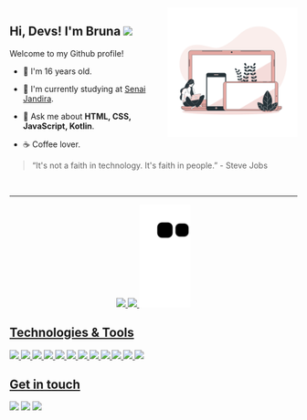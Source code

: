 <a href="https://storyset.com/illustration/devices/bro">
  <img align="right" src="Devices-bro (1).png" width=45% height=45%/>
</a>

## Hi, Devs! I'm Bruna <img src="https://github.com/TheDudeThatCode/TheDudeThatCode/blob/master/Assets/Hi.gif" width="22"/>

Welcome to my Github profile!
- :information_desk_person: I'm 16 years old.

- 🏢 I'm currently studying at <a href="https://jandira.sp.senai.br/">Senai Jandira</a>.

- 💬 Ask me about **HTML, CSS, JavaScript, Kotlin**.

- ☕ Coffee lover.


> “It's not a faith in technology. It's faith in people.” - Steve Jobs

<div align="center"><br><hr>
  <a href="https://github.com/brunaopdejesus">
  <img height="180em" src="https://github-readme-stats.vercel.app/api?username=brunaopdejesus"/>
  <img height="180em" src="https://github-readme-stats.vercel.app/api/top-langs/?username=brunaopdejesus&layout=compact"/>
  <img height="180em" src="https://github.com/brunaopdejesus/brunaopdejesus/blob/output/github-contribution-grid-snake.svg"/>

</div>


## Technologies & Tools

<img src="https://img.shields.io/badge/HTML5-E34F26?style=for-the-badge&logo=html5&logoColor=white"/> <img src="https://img.shields.io/badge/CSS3-1572B6?style=for-the-badge&logo=css3&logoColor=white"/> <img src="https://img.shields.io/badge/JavaScript-323330?style=for-the-badge&logo=javascript&logoColor=F7DF1E"/> <img src="https://img.shields.io/badge/Java-ED8B00?style=for-the-badge&logo=java&logoColor=white"/> <img src="https://img.shields.io/badge/PHP-777BB4?style=for-the-badge&logo=php&logoColor=white"/> <img src="https://img.shields.io/badge/Kotlin-0095D5?&style=for-the-badge&logo=kotlin&logoColor=white"/> <img src="https://img.shields.io/badge/json-5E5C5C?style=for-the-badge&logo=json&logoColor=white"/> <img src="https://img.shields.io/badge/MySQL-005C84?style=for-the-badge&logo=mysql&logoColor=white"/> <img src="https://img.shields.io/badge/Material--UI-0081CB?style=for-the-badge&logo=material-ui&logoColor=white"/> <img src="https://img.shields.io/badge/Postman-FF6C37?style=for-the-badge&logo=Postman&logoColor=white"/> <img src="https://img.shields.io/badge/Arduino-00979D?style=for-the-badge&logo=Arduino&logoColor=white"/> <img src="https://img.shields.io/badge/Figma-F24E1E?style=for-the-badge&logo=figma&logoColor=white"/> 


## Get in touch
<a href="https://www.linkedin.com/in/opjbruna/"><img src="https://img.shields.io/badge/LinkedIn-0077B5?style=for-the-badge&logo=linkedin&logoColor=white"></a> <a href="https://t.me/opjbru"><img src="https://img.shields.io/badge/Telegram-2CA5E0?style=for-the-badge&logo=telegram&logoColor=white"></a> <a href="mailto:bruna.opdejesus@gmail.com"><img src="https://img.shields.io/badge/Gmail-D14836?style=for-the-badge&logo=gmail&logoColor=white"></a>
